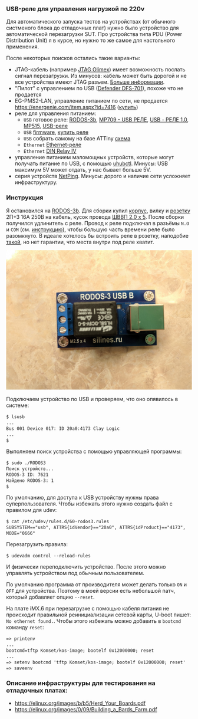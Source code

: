### USB-реле для управления нагрузкой по 220v

Для автоматического запуска тестов на устройствах (от обычного систменого блока
до отладочных плат) нужно было устройство для автоматической перезагрузки SUT.
Про устройства типа PDU (Power Distribution Unit) я в курсе, но нужно то же
самое для настольного применения.

После некоторых поисков остались такие варианты:

- JTAG-кабель (например [JTAG Olimex](https://www.olimex.com/Products/ARM/JTAG/_resources/ARM-USB-TINY_and_TINY_H_manual.pdf))
имеет возможность послать сигнал перезагрузки. Из минусов: кабель может быть
дорогой и не все устройства имеют JTAG разъем. [Больше информации](http://openocd.org/doc/html/Reset-Configuration.html).
- "Пилот" с управлением по USB ([Defender DFS-701](https://www.ixbt.com/peripheral/defender-dfs-701.shtml)), похоже что
не продается 
- EG-PMS2-LAN, управление питанием по сети, не продается https://energenie.com/item.aspx?id=7416
([купить](https://www.oldi.ru/catalog/element/0493144/))
- реле для управления питанием:
  - `USB` готовое реле: [RODOS-3b](https://silines.ru/rodos-3b), [MP709 - USB РЕЛЕ](http://olimp-z.ru/mp709), [USB - РЕЛЕ 1.0](http://dvrobot.ru/238/256/1114.html), [MP515](https://masterkit.ru/shop/1931906), [USB-реле](https://robot-electronics.co.uk/products/relay-modules/usb-relay.html)
  - `USB` [firmware](https://github.com/u1f35c/usb-relay-firmware), [купить реле](https://www.ebay.com/itm/USB-Control-Relay-Board-PC-Smart-Controller-USB-Control-220V-Switch-Module/271963524875?hash=item3f524a0f0b:g:awUAAOSw9N1V1u6b:rk:1:pf:0)
  - `USB` собрать самому на базе ATTiny [схема](https://the.earth.li/gitweb/?p=energenie-attiny.git;a=blob;f=README.md;h=504c322e0368458cdc189792dc1b918bff57a134;hb=a1b18b29238c880ecefb578a460bcdb81aa5433c)
  - `Ethernet` [Ethernet-реле](https://robot-electronics.co.uk/products/relay-modules/ethernet-relay.html)
  - `Ethernet` [DIN Relay IV](https://dlidirect.com/products/din-relay-iv)
- управление питанием маломощных устройств, которые могут получать питание по
USB, с помощью [uhubctl](https://github.com/mvp/uhubctl). Минусы: USB максимум
5V может отдать, у нас бывает больше 5V.
- серия устройств
[NetPing](http://www.netping.ru/products/upravljaemye-rozetki-ip-pdu). Минусы:
дорого и наличие сети усложняет инфраструктуру.

### Инструкция

Я остановился на [RODOS-3b](https://silines.ru/rodos-3b). Для сборки купил
[корпус](https://www.chipdip.ru/catalog-show/plastic-cases?page=4), вилку и
[розетку](https://www.chipdip.ru/product/sq1806-0031) 2П+З 16А 250В на кабель,
кусок провода [ШВВП 2.0 x 5](https://www.chipdip.ru/product/shvvp-2x0.5). После
сборки получился удлинитель с реле. Провод к реле подключал в разъёмы `N.O` и
`COM` (см. [инструкцию](https://silines.ru/documentation/RODOS/RODOS-3.pdf)),
чтобы большую часть времени реле было разомкнуто. В идеале хотелось бы встроить
реле в розетку, наподобие
[такой](https://www.ozon.ru/context/detail/id/32503720/), но нет гарантии, что
места внутри под реле хватит.

![Реле](images/IMG_20190810_223520.jpg "Реле")

Подключаем устройство по USB и проверяем, что оно опявилось в системе:
```
$ lsusb 
...
Bus 001 Device 017: ID 20a0:4173 Clay Logic 
...
$
```

Выполняем поиск устройства с помощью управляющей программы:
```
$ sudo ./RODOS3
Поиск устройств...
RODOS-3 ID: 7621
Найдено RODOS-3: 1
$
```

По умолчанию, для доступа к USB устройству нужны права суперпользователя. Чтобы
избежать этого нужно создать файл с правилом для udev:
```
$ cat /etc/udev/rules.d/60-rodos3.rules
SUBSYSTEM=="usb", ATTRS{idVendor}=="20a0", ATTRS{idProduct}=="4173", MODE="0666"
```

Перезагрузить правила:
```
$ udevadm control --reload-rules
```

И физически переподключить устройство. После этого можно управлять устройством
под обычным пользователем.

По умолчанию программа от производителя может делать только `ON` и `OFF` для
устройства. Поэтому в моей версии есть небольшой патч, который добавляет опцию
`--reset`.

На плате iMX.6 при перезагрузке с помощью кабеля питания не происходит правильной
реинициализации сетевой карты, U-boot пишет: `No ethernet found.`.
Чтобы этого избежать можно добавить в `bootcmd` команду `reset`:
```
=> printenv
...
bootcmd=tftp Komset/kos-image; bootelf 0x12000000; reset
...
=> setenv bootcmd 'tftp Komset/kos-image; bootelf 0x12000000; reset'
=> saveenv
```

### Описание инфраструктуры для тестирования на отладочных платах:

- https://elinux.org/images/b/b5/Herd_Your_Boards.pdf
- https://elinux.org/images/0/09/Building_a_Bards_Farm.pdf
